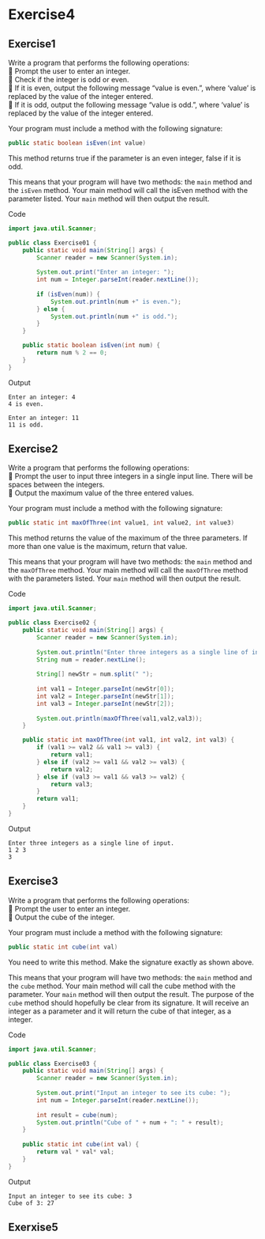# Exercise4

## Exercise1
Write a program that performs the following operations:   
􏰀 Prompt the user to enter an integer.   
􏰀 Check if the integer is odd or even.   
􏰀 If it is even, output the following message “value is even.”, where ‘value’ is replaced by the value of the integer entered.   
􏰀 If it is odd, output the following message “value is odd.”, where ‘value’ is replaced by the value of the integer entered.   

Your program must include a method with the following signature:
```java
public static boolean isEven(int value)
```
This method returns true if the parameter is an even integer, false if it is odd.

This means that your program will have two methods: the `main` method and the `isEven` method. Your main method will call the isEven method with the parameter listed. Your `main` method will then output the result.

Code
```java
import java.util.Scanner;

public class Exercise01 {
	public static void main(String[] args) {
		Scanner reader = new Scanner(System.in);
		
		System.out.print("Enter an integer: ");
		int num = Integer.parseInt(reader.nextLine());
		
		if (isEven(num)) {
			System.out.println(num +" is even.");
		} else {
			System.out.println(num +" is odd.");
		}
	}

	public static boolean isEven(int num) {
		return num % 2 == 0;
	}
}
```
Output
```
Enter an integer: 4
4 is even.
```
```
Enter an integer: 11
11 is odd.
```

## Exercise2
Write a program that performs the following operations:   
􏰀 Prompt the user to input three integers in a single input line. There will be spaces between the integers.   
􏰀 Output the maximum value of the three entered values.   

Your program must include a method with the following signature:
```java
public static int maxOfThree(int value1, int value2, int value3)
```
This method returns the value of the maximum of the three parameters. If more than one value is the maximum, return that value.   

This means that your program will have two methods: the `main` method and the `maxOfThree` method. Your main method will call the `maxOfThree` method with the parameters listed. Your `main` method will then output the result.

Code
```java
import java.util.Scanner;

public class Exercise02 {
	public static void main(String[] args) {
		Scanner reader = new Scanner(System.in);
		
		System.out.println("Enter three integers as a single line of input.");
		String num = reader.nextLine();
		
		String[] newStr = num.split(" ");
		
		int val1 = Integer.parseInt(newStr[0]);
		int val2 = Integer.parseInt(newStr[1]);
		int val3 = Integer.parseInt(newStr[2]);
		
		System.out.println(maxOfThree(val1,val2,val3));
	}

	public static int maxOfThree(int val1, int val2, int val3) {
		if (val1 >= val2 && val1 >= val3) {
			return val1;
		} else if (val2 >= val1 && val2 >= val3) {
			return val2;
		} else if (val3 >= val1 && val3 >= val2) {
			return val3;
		}
		return val1;
	}
}
```
Output
```
Enter three integers as a single line of input.
1 2 3
3
```

## Exercise3
Write a program that performs the following operations:   
􏰀 Prompt the user to enter an integer.   
􏰀 Output the cube of the integer.   

Your program must include a method with the following signature:
```java
public static int cube(int val)
```
You need to write this method. Make the signature exactly as shown above.

This means that your program will have two methods: the `main` method and the `cube` method. Your main method will call the cube method with the parameter. Your `main` method will then output the result. The purpose of the `cube` method should hopefully be clear from its signature. It will receive an integer as a parameter and it will return the cube of that integer, as a integer.

Code
```java
import java.util.Scanner;

public class Exercise03 {
	public static void main(String[] args) {
		Scanner reader = new Scanner(System.in);
		
		System.out.print("Input an integer to see its cube: ");
		int num = Integer.parseInt(reader.nextLine());
		
		int result = cube(num);
		System.out.println("Cube of " + num + ": " + result);
	}
	
	public static int cube(int val) {
		return val * val* val;
	}
}
```
Output
```
Input an integer to see its cube: 3
Cube of 3: 27
```

## Exerxise5
